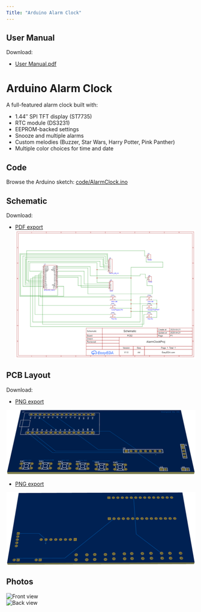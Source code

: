 ```yaml
---
Title: "Arduino Alarm Clock"
---
```


## User Manual

 Download:
- [User Manual.pdf](UserManual/Arduino_Alarm_Clock_UM.pdf)

# Arduino Alarm Clock

A full-featured alarm clock built with:
- 1.44″ SPI TFT display (ST7735)  
- RTC module (DS3231)  
- EEPROM-backed settings  
- Snooze and multiple alarms  
- Custom melodies (Buzzer, Star Wars, Harry Potter, Pink Panther) 
- Multiple color choices for time and date

## Code

Browse the Arduino sketch: [code/AlarmClock.ino](code/Date_Mate_code.ino)

## Schematic

Download: 
- [PDF export](schematic/Schematic.pdf)
![Schematic Layout](schematic/Schematic.png)

## PCB Layout

 Download:
- [PNG export](pcb/PCB.png)

![PCB Layout](pcb/PCB.png)

- [PNG export](pcb/PCB1.png)

![PCB Layout](pcb/PCB1.png)


## Photos

![Front view](images/clock_front.jpg)  
![Back view](images/clock_back.jpg)
